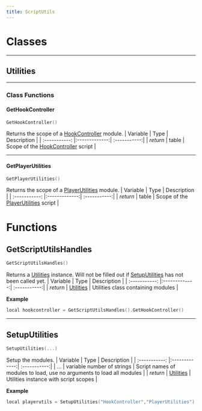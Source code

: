 ```yaml
---
title: ScriptUtils
---
```


# Classes

---

## Utilities

---

### Class Functions

#### GetHookController
```c++
GetHookController()
```
Returns the scope of a [HookController](hookcontroller.md) module.
| Variable      | Type          | Description  |
| :-----------: |:-------------:| :-----------:|
| *return* | table | Scope of the [HookController](hookcontroller.md) script |

---
#### GetPlayerUtilities
```c++
GetPlayerUtilities()
```
Returns the scope of a [PlayerUtilities](playerutilities.md) module.
| Variable      | Type          | Description  |
| :-----------: |:-------------:| :-----------:|
| *return* | table | Scope of the [PlayerUtilities](playerutilities.md) script |

# Functions

## GetScriptUtilsHandles

```c++
GetScriptUtilsHandles()
```
Returns a [Utilities](#utilities) instance. Will not be filled out if [SetupUtilities](#setuputilities) has not been called yet.
| Variable      | Type          | Description  |
| :-----------: |:-------------:| :-----------:|
| *return* | [Utilities](#utilities) | Utilities class containing modules |

**Example**
```c++
local hookcontroller = GetScriptUtilsHandles().GetHookController()
```

---
## SetupUtilities

```c++
SetupUtilities(...)
```
Setup the modules.
| Variable      | Type          | Description  |
| :-----------: |:-------------:| :-----------:|
| ... | variable number of strings | Script names of modules to load, use no arguments to load all modules |
| *return* | [Utilities](#utilities) | Utilities instance with script scopes |

**Example**
```c++
local playerutils = SetupUtilities("HookController","PlayerUtilities").GetPlayerUtilities()
```


